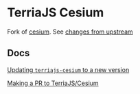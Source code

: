 # TerriaJS Cesium

Fork of [cesium](https://github.com/CesiumGS/Cesium). See [changes from upstream](changes-from-upstream.md)

## Docs

[Updating `terriajs-cesium` to a new version](https://github.com/TerriaJS/handbook/blob/main/DeveloperGuides/UpdatingTerriaJSCesium.md)

[Making a PR to TerriaJS/Cesium](https://github.com/TerriaJS/handbook/blob/main/DeveloperGuides/PR-to-Cesium.md)
